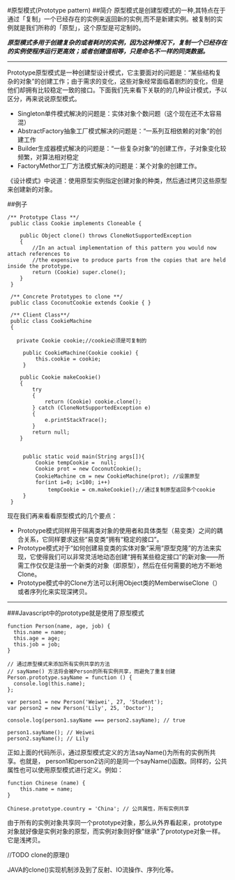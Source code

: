 #原型模式(Prototype pattern)
##简介
原型模式是创建型模式的一种,其特点在于通过「复制」一个已经存在的实例来返回新的实例,而不是新建实例。被复制的实例就是我们所称的「原型」，这个原型是可定制的。

***原型模式多用于创建复杂的或者耗时的实例，因为这种情况下，复制一个已经存在的实例使程序运行更高效；或者创建值相等，只是命名不一样的同类数据。***

***
Prototype原型模式是一种创建型设计模式，它主要面对的问题是：“某些结构复杂的对象”的创建工作；由于需求的变化，这些对象经常面临着剧烈的变化，但是他们却拥有比较稳定一致的接口。下面我们先来看下关联的的几种设计模式，予以区分，再来说说原型模式。

* Singleton单件模式解决的问题是：实体对象个数问题（这个现在还不太容易混）
* AbstractFactory抽象工厂模式解决的问题是：“一系列互相依赖的对象”的创建工作
* Builder生成器模式解决的问题是：“一些复杂对象”的创建工作，子对象变化较频繁，对算法相对稳定
* FactoryMethor工厂方法模式解决的问题是：某个对象的创建工作。

《设计模式》中说道：使用原型实例指定创建对象的种类，然后通过拷贝这些原型来创建新的对象。


##例子
```
/** Prototype Class **/
 public class Cookie implements Cloneable {
   
    public Object clone() throws CloneNotSupportedException
    {
        //In an actual implementation of this pattern you would now attach references to
        //the expensive to produce parts from the copies that are held inside the prototype.
        return (Cookie) super.clone();
    }
 }
 
 /** Concrete Prototypes to clone **/
 public class CoconutCookie extends Cookie { }
 
 /** Client Class**/
 public class CookieMachine
 {
 
   private Cookie cookie;//cookie必须是可复制的
 
     public CookieMachine(Cookie cookie) { 
         this.cookie = cookie; 
     } 

    public Cookie makeCookie()
    {
        try
        {
            return (Cookie) cookie.clone();
        } catch (CloneNotSupportedException e)
        {
            e.printStackTrace();
        }
        return null;
    } 

 
     public static void main(String args[]){ 
         Cookie tempCookie =  null; 
         Cookie prot = new CoconutCookie(); 
         CookieMachine cm = new CookieMachine(prot); //设置原型
         for(int i=0; i<100; i++) 
             tempCookie = cm.makeCookie();//通过复制原型返回多个cookie 
     } 
 }
```
现在我们再来看看原型模式的几个要点：
 
* Prototype模式同样用于隔离类对象的使用者和具体类型（易变类）之间的耦合关系，它同样要求这些“易变类”拥有“稳定的接口”。
* Prototype模式对于“如何创建易变类的实体对象”采用“原型克隆”的方法来实现，它使得我们可以非常灵活地动态创建“拥有某些稳定接口”的新对象——所需工作仅仅是注册一个新类的对象（即原型），然后在任何需要的地方不断地Clone。
* Prototype模式中的Clone方法可以利用Object类的MemberwiseClone（）或者序列化来实现深拷贝。

***

###Javascript中的prototype就是使用了原型模式

```
function Person(name, age, job) {
  this.name = name;
  this.age = age;
  this.job = job;
}

// 通过原型模式来添加所有实例共享的方法
// sayName() 方法将会被Person的所有实例共享，而避免了重复创建
Person.prototype.sayName = function () {
  console.log(this.name);
};

var person1 = new Person('Weiwei', 27, 'Student');
var person2 = new Person('Lily', 25, 'Doctor');

console.log(person1.sayName === person2.sayName); // true

person1.sayName(); // Weiwei
person2.sayName(); // Lily 
```
正如上面的代码所示，通过原型模式定义的方法sayName()为所有的实例所共享。也就是， person1和person2访问的是同一个sayName()函数。同样的，公共属性也可以使用原型模式进行定义。例如：

```
function Chinese (name) {
    this.name = name;
}

Chinese.prototype.country = 'China'; // 公共属性，所有实例共享
```
由于所有的实例对象共享同一个prototype对象，那么从外界看起来，prototype对象就好像是实例对象的原型，而实例对象则好像"继承"了prototype对象一样。它是浅拷贝。

//TODO clone的原理()

JAVA的clone()实现机制涉及到了反射、IO流操作、序列化等。
